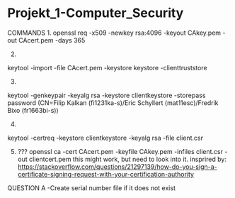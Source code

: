# Projekt_1-Computer_Security

COMMANDS
1.
openssl req -x509 -newkey rsa:4096 -keyout CAkey.pem -out CAcert.pem -days 365

2.
keytool -import -file CAcert.pem -keystore keystore -clienttruststore

3.
keytool -genkeypair -keyalg rsa -keystore clientkeystore -storepass password
(CN=Filip Kalkan (fi1231ka-s)/Eric Schyllert (mat11esc)/Fredrik Bixo (fr1663bi-s))

4.
keytool -certreq -keystore clientkeystore -keyalg rsa -file client.csr

5. ???
openssl ca -cert CAcert.pem -keyfile CAkey.pem -infiles client.csr -out clientcert.pem
this might work, but need to look into it.
insprired by: https://stackoverflow.com/questions/21297139/how-do-you-sign-a-certificate-signing-request-with-your-certification-authority

QUESTION A
-Create serial number file if it does not exist
